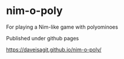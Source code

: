 # nim-o-poly
For playing a Nim-like game with polyominoes

Published under github pages

https://daveisagit.github.io/nim-o-poly/